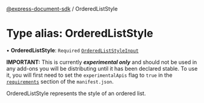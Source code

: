 [@express-document-sdk](../overview.md) / OrderedListStyle

# Type alias: OrderedListStyle

• **OrderedListStyle**: `Required` [`OrderedListStyleInput`](../interfaces/ordered-list-style-input.md)

<InlineAlert slots="text" variant="warning"/>

**IMPORTANT:** This is currently ***experimental only*** and should not be used in any add-ons you will be distributing until it has been declared stable. To use it, you will first need to set the `experimentalApis` flag to `true` in the [`requirements`](../../../manifest/index.md#requirements) section of the `manifest.json`.

OrderedListStyle represents the style of an ordered list.
